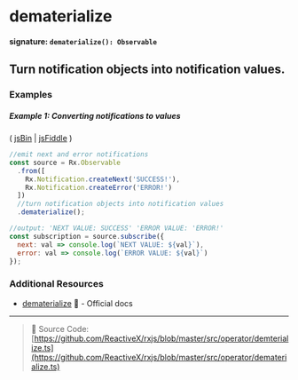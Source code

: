 # dematerialize
#### signature: `dematerialize(): Observable`

## Turn notification objects into notification values.

### Examples

##### Example 1: Converting notifications to values

( [jsBin](http://jsbin.com/vafedocibi/1/edit?js,console) | [jsFiddle](https://jsfiddle.net/btroncone/jw08mouy/) )

```js
//emit next and error notifications
const source = Rx.Observable
  .from([
    Rx.Notification.createNext('SUCCESS!'),
    Rx.Notification.createError('ERROR!')   
  ])
  //turn notification objects into notification values
  .dematerialize();

//output: 'NEXT VALUE: SUCCESS' 'ERROR VALUE: 'ERROR!'
const subscription = source.subscribe({
  next: val => console.log(`NEXT VALUE: ${val}`),
  error: val => console.log(`ERROR VALUE: ${val}`)
});
```


### Additional Resources
* [dematerialize](http://reactivex.io/rxjs/class/es6/Observable.js~Observable.html#instance-method-dematerialize) :newspaper: - Official docs

---
> :file_folder: Source Code:  [https://github.com/ReactiveX/rxjs/blob/master/src/operator/demterialize.ts](https://github.com/ReactiveX/rxjs/blob/master/src/operator/dematerialize.ts)
